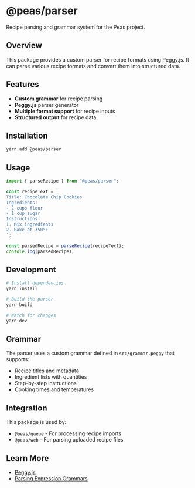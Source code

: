 # @peas/parser

Recipe parsing and grammar system for the Peas project.

## Overview

This package provides a custom parser for recipe formats using Peggy.js. It can parse various recipe formats and convert them into structured data.

## Features

- **Custom grammar** for recipe parsing
- **Peggy.js** parser generator
- **Multiple format support** for recipe inputs
- **Structured output** for recipe data

## Installation

```bash
yarn add @peas/parser
```

## Usage

```javascript
import { parseRecipe } from "@peas/parser";

const recipeText = `
Title: Chocolate Chip Cookies
Ingredients:
- 2 cups flour
- 1 cup sugar
Instructions:
1. Mix ingredients
2. Bake at 350°F
`;

const parsedRecipe = parseRecipe(recipeText);
console.log(parsedRecipe);
```

## Development

```bash
# Install dependencies
yarn install

# Build the parser
yarn build

# Watch for changes
yarn dev
```

## Grammar

The parser uses a custom grammar defined in `src/grammar.peggy` that supports:

- Recipe titles and metadata
- Ingredient lists with quantities
- Step-by-step instructions
- Cooking times and temperatures

## Integration

This package is used by:

- `@peas/queue` - For processing recipe imports
- `@peas/web` - For parsing uploaded recipe files

## Learn More

- [Peggy.js](https://peggyjs.org/)
- [Parsing Expression Grammars](https://en.wikipedia.org/wiki/Parsing_expression_grammar)
